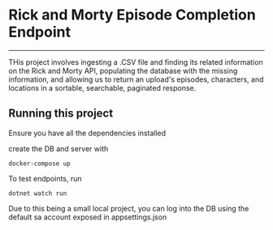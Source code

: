 # Rick and Morty Episode Completion Endpoint
---

THis project involves ingesting a .CSV file and finding its related information on the Rick and Morty API, populating the database with the missing information, and allowing us to return an upload's episodes, characters, and locations in a sortable, searchable, paginated response.

## Running this project
Ensure you have all the dependencies installed

create the DB and server with
```
docker-compose up
```

To test endpoints, run
```
dotnet watch run
```

Due to this being a small local project, you can log into the DB using the default sa account exposed in appsettings.json


